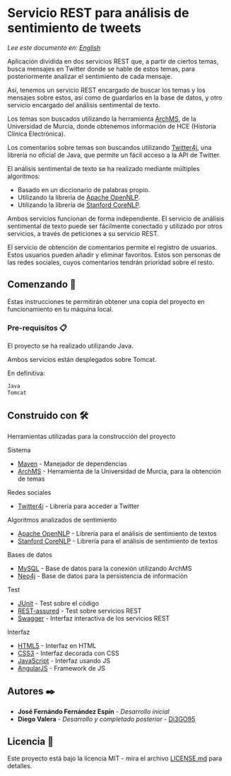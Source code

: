 # Servicio REST para análisis de sentimiento de tweets

*Lee este documento en: [English](README.en.md)*

Aplicación dividida en dos servicios REST que, a partir de ciertos temas, busca mensajes en Twitter donde se hable de estos temas, para posteriormente analizar el sentimiento de cada mensaje.

Así, tenemos un servicio REST encargado de buscar los temas y los mensajes sobre estos, así como de guardarlos en la base de datos, y otro servicio encargado del análisis sentimental de texto.

Los temas son buscados utilizando la herramienta [ArchMS](http://sele.inf.um.es/archms/), de la Universidad de Murcia, donde obtenemos información de HCE (Historia Clínica Electrónica).

Los comentarios sobre temas son buscandos utilizando [Twitter4j](http://twitter4j.org/en/), una librería no oficial de Java, que permite un fácil acceso a la API de Twitter.

El análisis sentimental de texto se ha realizado mediante múltiples algoritmos:

* Basado en un diccionario de palabras propio.
* Utilizando la librería de [Apache OpenNLP](https://opennlp.apache.org/).
* Utilizando la librería de [Stanford CoreNLP](https://stanfordnlp.github.io/CoreNLP/).

Ambos servicios funcionan de forma independiente. El servicio de análisis sentimental de texto puede ser fácilmente conectado y utilizado por otros servicios, a través de peticiones a su servicio REST.

El servicio de obtención de comentarios permite el registro de usuarios. Estos usuarios pueden añadir y eliminar favoritos. Estos son personas de las redes sociales, cuyos comentarios tendrán prioridad sobre el resto.

## Comenzando 🚀

Estas instrucciones te permitirán obtener una copia del proyecto en funcionamiento en tu máquina local.

### Pre-requisitos 📋

El proyecto se ha realizado utilizando Java.

Ambos servicios están desplegados sobre Tomcat.

En definitiva:

```bash
Java
Tomcat
```

## Construido con 🛠️

Herramientas utilizadas para la construcción del proyecto

Sistema

* [Maven](https://maven.apache.org/) - Manejador de dependencias
* [ArchMS](http://sele.inf.um.es/archms/) - Herramienta de la Universidad de Murcia, para la obtención de temas

Redes sociales

* [Twitter4j](http://twitter4j.org/en/) - Librería para acceder a Twitter

Algoritmos analizados de sentimiento

* [Apache OpenNLP](https://opennlp.apache.org/) - Librería para el análisis de sentimiento de textos
* [Stanford CoreNLP](https://stanfordnlp.github.io/CoreNLP/) - Librería para el análisis de sentimiento de textos

Bases de datos

* [MySQL](https://www.oracle.com/es/mysql/) - Base de datos para la conexión utilizando ArchMS
* [Neo4j](https://neo4j.com/) - Base de datos para la persistencia de información

Test

* [JUnit](https://junit.org) - Test sobre el código
* [REST-assured](http://rest-assured.io/) - Test sobre servicios REST
* [Swagger](https://swagger.io/) - Interfaz interactiva de los servicios REST

Interfaz

* [HTML5](https://es.wikipedia.org/wiki/HTML) - Interfaz en HTML
* [CSS3](https://www.w3schools.com/css/) - Interfaz decorada con CSS
* [JavaScript](https://www.javascript.com/) - Interfaz usando JS
* [AngularJS](https://angularjs.org/) - Framework de JS

## Autores ✒️

* **José Fernándo Fernández Espín** - *Desarrollo inicial*
* **Diego Valera** - *Desarrollo y completado posterior* - [Di3GO95](https://github.com/Di3GO95/)

## Licencia 📄

Este proyecto está bajo la licencia MIT - mira el archivo [LICENSE.md](LICENSE.md) para detalles.
